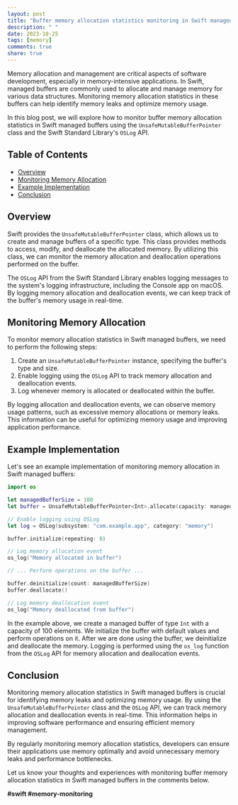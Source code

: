 ```yaml
---
layout: post
title: "Buffer memory allocation statistics monitoring in Swift managed buffers"
description: " "
date: 2023-10-25
tags: [memory]
comments: true
share: true
---
```


Memory allocation and management are critical aspects of software development, especially in memory-intensive applications. In Swift, managed buffers are commonly used to allocate and manage memory for various data structures. Monitoring memory allocation statistics in these buffers can help identify memory leaks and optimize memory usage.

In this blog post, we will explore how to monitor buffer memory allocation statistics in Swift managed buffers using the `UnsafeMutableBufferPointer` class and the Swift Standard Library's `OSLog` API.

## Table of Contents
- [Overview](#overview)
- [Monitoring Memory Allocation](#monitoring-memory-allocation)
- [Example Implementation](#example-implementation)
- [Conclusion](#conclusion)

## Overview
Swift provides the `UnsafeMutableBufferPointer` class, which allows us to create and manage buffers of a specific type. This class provides methods to access, modify, and deallocate the allocated memory. By utilizing this class, we can monitor the memory allocation and deallocation operations performed on the buffer.

The `OSLog` API from the Swift Standard Library enables logging messages to the system's logging infrastructure, including the Console app on macOS. By logging memory allocation and deallocation events, we can keep track of the buffer's memory usage in real-time.

## Monitoring Memory Allocation
To monitor memory allocation statistics in Swift managed buffers, we need to perform the following steps:

1. Create an `UnsafeMutableBufferPointer` instance, specifying the buffer's type and size.
2. Enable logging using the `OSLog` API to track memory allocation and deallocation events.
3. Log whenever memory is allocated or deallocated within the buffer.

By logging allocation and deallocation events, we can observe memory usage patterns, such as excessive memory allocations or memory leaks. This information can be useful for optimizing memory usage and improving application performance.

## Example Implementation
Let's see an example implementation of monitoring memory allocation in Swift managed buffers:

```swift
import os

let managedBufferSize = 100
let buffer = UnsafeMutableBufferPointer<Int>.allocate(capacity: managedBufferSize)

// Enable logging using OSLog
let log = OSLog(subsystem: "com.example.app", category: "memory")

buffer.initialize(repeating: 0)

// Log memory allocation event
os_log("Memory allocated in buffer")

// ... Perform operations on the buffer ...

buffer.deinitialize(count: managedBufferSize)
buffer.deallocate()

// Log memory deallocation event
os_log("Memory deallocated from buffer")
```

In the example above, we create a managed buffer of type `Int` with a capacity of 100 elements. We initialize the buffer with default values and perform operations on it. After we are done using the buffer, we deinitialize and deallocate the memory. Logging is performed using the `os_log` function from the `OSLog` API for memory allocation and deallocation events.

## Conclusion
Monitoring memory allocation statistics in Swift managed buffers is crucial for identifying memory leaks and optimizing memory usage. By using the `UnsafeMutableBufferPointer` class and the `OSLog` API, we can track memory allocation and deallocation events in real-time. This information helps in improving software performance and ensuring efficient memory management.

By regularly monitoring memory allocation statistics, developers can ensure their applications use memory optimally and avoid unnecessary memory leaks and performance bottlenecks.

Let us know your thoughts and experiences with monitoring buffer memory allocation statistics in Swift managed buffers in the comments below.

**#swift #memory-monitoring**